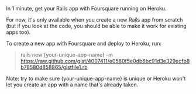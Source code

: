In 1 minute, get your Rails app with Foursquare running on Heroku.

For now, it's only available when you create a new Rails app from scratch (but if you look at the code, you should be able to make it work for existing apps too).

To create a new app with Foursquare and deploy to Heroku, run:

> rails new {your-unique-app-name} -m https://raw.github.com/gist/4007411/e0580f5e0db6bc91d3e329ecfb8b78580d858865/gistfile1.rb

Note: try to make sure {your-unique-app-name} is unique or Heroku won't let you create an app with a name that's already taken.